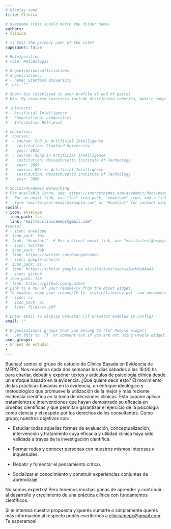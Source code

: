 ```yaml
---
# Display name
title: Clínica

# Username (this should match the folder name)
authors:
- clinica

# Is this the primary user of the site?
superuser: false

# Role/position
# role: Metodología

# Organizations/Affiliations
# organizations:
# - name: Stanford University
#  url: ""

# Short bio (displayed in user profile at end of posts)
# bio: My research interests include distributed robotics, mobile computing and programmable matter.

# interests:
# - Artificial Intelligence
# - Computational Linguistics
# - Information Retrieval

# education:
#  courses:
#  - course: PhD in Artificial Intelligence
#    institution: Stanford University
#    year: 2012
#  - course: MEng in Artificial Intelligence
#    institution: Massachusetts Institute of Technology
#    year: 2009
#  - course: BSc in Artificial Intelligence
#    institution: Massachusetts Institute of Technology
#    year: 2008

# Social/Academic Networking
# For available icons, see: https://sourcethemes.com/academic/docs/page-builder/#icons
#   For an email link, use "fas" icon pack, "envelope" icon, and a link in the
#   form "mailto:your-email@example.com" or "#contact" for contact widget.
social:
- icon: envelope
  icon_pack: fas
  link: "mailto:clinicamepc@gmail.com"
#social:
# - icon: envelope
#  icon_pack: fas
#  link: '#contact'  # For a direct email link, use "mailto:test@example.org".
# - icon: twitter
#  icon_pack: fab
#  link: https://twitter.com/GeorgeCushen
# - icon: google-scholar
#  icon_pack: ai
#  link: https://scholar.google.co.uk/citations?user=sIwtMXoAAAAJ
# - icon: github
# icon_pack: fab
#  link: https://github.com/gcushen
# Link to a PDF of your resume/CV from the About widget.
# To enable, copy your resume/CV to `static/files/cv.pdf` and uncomment the lines below.
# - icon: cv
#   icon_pack: ai
#   link: files/cv.pdf

# Enter email to display Gravatar (if Gravatar enabled in Config)
email: ""

# Organizational groups that you belong to (for People widget)
#   Set this to `[]` or comment out if you are not using People widget.
user_groups:
- Grupos de estudio
-
---
```

Buenas! somos el grupo de estudio de Clínica Basada en Evidencia de MEPC. Nos reunimos cada dos semanas los días sábados a las 16:00 hs para charlar, debatir y exponer textos y artículos de psicología clínica desde un enfoque basado en la evidencia. ¿Qué quiere decir esto?
El movimiento de las prácticas basadas en la evidencia, un enfoque ideológico y metodológico que promueve la utilización de la mejor y más reciente evidencia científica en la toma de decisiones clínicas. Esto supone aplicar tratamientos e intervenciones que hayan demostrado su eficacia en pruebas científicas y que permitan garantizar el ejercicio de la psicología como ciencia y el respeto por los derechos de lxs consultantes.
Como grupo, nuestros objetivos son:

- Estudiar todas aquellas formas de evaluación, conceptualización, intervención y tratamiento cuya eficacia y utilidad clínica haya sido validada a través de la investigación científica. 

- Formar redes y conocer personas con nuestros mismos intereses e inquietudes.

- Debatir y fomentar el pensamiento crítico.

- Socializar el conocimiento y construir experiencias conjuntas de aprendizaje.

No somos expertxs! Pero tenemos muchas ganas de aprender y contribuir al desarrollo y crecimiento de una práctica clínica con fundamentos científicos. 

Si te interesa nuestra propuesta y querés sumarte o simplemente querés más información al respecto podés escribirnos a clinicamepc@gmail.com. Te esperamos!
